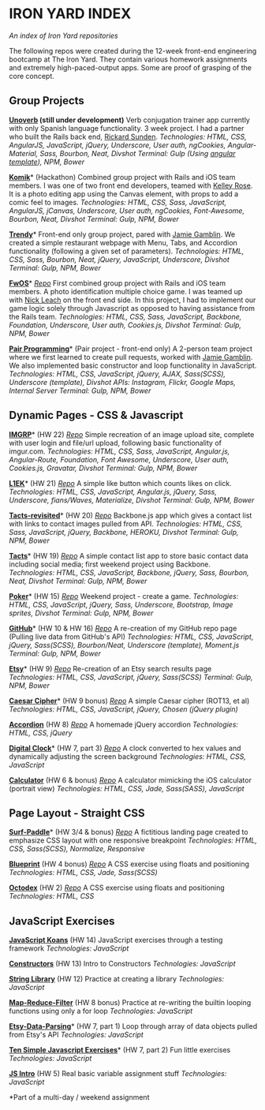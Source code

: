 # IRON YARD INDEX
*An index of Iron Yard repositories*

The following repos were created during the 12-week front-end engineering bootcamp at The Iron Yard.  They contain various homework assignments and extremely high-paced-output apps.  Some are proof of grasping of the core concept.

## Group Projects

**[Unoverb](http://development.unoverb.divshot.io/#/) (still under development)**
Verb conjugation trainer app currently with only Spanish language functionality.  3 week project.  I had a partner who built the Rails back end, [Rickard Sunden](http://github.com/sunrick).
*Technologies: HTML, CSS, AngularJS, JavaScript, jQuery, Underscore, User auth, ngCookies, Angular-Material, Sass, Bourbon, Neat, Divshot*
*Terminal: Gulp (Using [angular template](https://github.com/tiy-atl-js-q2-2015/Template-Angular)), NPM, Bower*

**[Komik](https://http://development.tiy-komik-2015.divshot.io/)*** (Hackathon)
Combined group project with Rails and iOS team members. I was one of two front end developers, teamed with [Kelley Rose](http://github.com/krose22). It is a photo editing app using the Canvas element, with props to add a comic feel to images.
*Technologies: HTML, CSS, Sass, JavaScript, AngularJS, jCanvas, Underscore, User auth, ngCookies, Font-Awesome, Bourbon, Neat, Divshot*
*Terminal: Gulp, NPM, Bower*

**[Trendy](http://jjoyave1.github.io/Trendy-restaurant)***
Front-end only group project, pared with [Jamie Gamblin](https://avatars3.githubusercontent.com/u/4550796?v=3&s=400).  We created a simple restaurant webpage with Menu, Tabs, and Accordion functionality (following a given set of parameters).
*Technologies: HTML, CSS, Sass, Bourbon, Neat, jQuery, JavaScript, Underscore, Divshot*
*Terminal: Gulp, NPM, Bower*

**[FwOS](http://development.group-project1-fe.divshot.io/)***
*[Repo](https://github.com/FrontWhalesOS/FWOS-FrontEnd)*
First combined group project with Rails and iOS team members.  A photo identification multiple choice game.  I was teamed up with [Nick Leach](https://github.com/nickleach) on the front end side.  In this project, I had to implement our game logic solely through Javascript as opposed to having assistance from the Rails team.
*Technologies: HTML, CSS, Sass, JavaScript, Backbone, Foundation, Underscore, User auth, Cookies.js, Divshot*
*Terminal: Gulp, NPM, Bower*


**[Pair Programming](https://github.com/JamieUdaho/pairprogramming)*** (Pair project - front-end only)
A 2-person team project where we first learned to create pull requests, worked with [Jamie Gamblin](https://avatars3.githubusercontent.com/u/4550796?v=3&s=400).  We also implemented basic constructor and loop functionality in JavaScript.
*Technologies: HTML, CSS, JavaScript, jQuery, AJAX, Sass(SCSS), Underscore (template), Divshot*
*APIs: Instagram, Flickr, Google Maps, Internal Server*
*Terminal: Gulp, NPM, Bower*


## Dynamic Pages - CSS & Javascript

**[IMGRP](http://development.im-grp.divshot.io/)*** (HW 22)
*[Repo](https://github.com/jjoyave1/IMGRP)*
Simple recreation of an image upload site, complete with user login and file/url upload, following basic functionality of imgur.com.
*Technologies: HTML, CSS, Sass, JavaScript, Angular.js, Angular-Route, Foundation, Font Awesome, Underscore, User auth, Cookies.js, Gravatar, Divshot*
*Terminal: Gulp, NPM, Bower*

**[L1EK](http://development.l1ek.divshot.io/)*** (HW 21)
*[Repo](https://github.com/jjoyave1/L1EK)*
A simple like button which counts likes on click.
*Technologies: HTML, CSS, JavaScript, Angular.js, jQuery, Sass, Underscore, fians/Waves, Materialize, Divshot*
*Terminal: Gulp, NPM, Bower*

**[Tacts-revisited](http://development.assn-20-contacts.divshot.io/)*** (HW 20)
*[Repo](https://github.com/jjoyave1/contacts-final)*
Backbone.js app which gives a contact list with links to contact images pulled from API.
*Technologies: HTML, CSS, Sass, JavaScript, jQuery, Backbone, HEROKU, Divshot*
*Terminal: Gulp, NPM, Bower*

**[Tacts](http://development.assn-20-contacts.divshot.io/)*** (HW 19)
*[Repo](https://github.com/jjoyave1/contacts-initial)*
A simple contact list app to store basic contact data including social media; first weekend project using Backbone.
*Technologies: HTML, CSS, JavaScript, Backbone, jQuery, Sass, Bourbon, Neat, Divshot*
*Terminal: Gulp, NPM, Bower*

**[Poker](https://github.com/bholben/Poker)*** (HW 15)
*[Repo]()*
Weekend project - create a game.
*Technologies: HTML, CSS, JavaScript, jQuery, Sass, Underscore, Bootstrap, Image sprites, Divshot*
*Terminal: Gulp, NPM, Bower*

**[GitHub](https://github.com/bholben/GitHub)*** (HW 10 & HW 16)
*[Repo]()*
A re-creation of my GitHub repo page (Pulling live data from GitHub's API)
*Technologies: HTML, CSS, JavaScript, jQuery, Sass(SCSS), Bourbon/Neat, Underscore (template), Moment.js*
*Terminal: Gulp, NPM, Bower*

**[Etsy](https://github.com/bholben/Etsy)*** (HW 9)
*[Repo]()*
Re-creation of an Etsy search results page
*Technologies: HTML, CSS, JavaScript, jQuery, Sass(SCSS)*
*Terminal: Gulp, NPM, Bower*

**[Caesar Cipher](https://github.com/bholben/Caesar-Cipher)*** (HW 9 bonus)
*[Repo]()*
A simple Caesar cipher (ROT13, et al)
*Technologies: HTML, CSS, JavaScript, jQuery, Chosen (jQuery plugin)*

**[Accordion](https://github.com/bholben/Accordion)** (HW 8)
*[Repo]()*
A homemade jQuery accordion
*Technologies: HTML, CSS, jQuery*

**[Digital Clock](https://github.com/bholben/Digital-Clock)*** (HW 7, part 3)
*[Repo]()*
A clock converted to hex values and dynamically adjusting the screen background
*Technologies: HTML, CSS, JavaScript*

**[Calculator](https://github.com/bholben/Calculator)** (HW 6 & bonus)
*[Repo]()*
A calculator mimicking the iOS calculator (portrait view)
*Technologies: HTML, CSS, Jade, Sass(SASS), JavaScript*


## Page Layout - Straight CSS

**[Surf-Paddle](https://github.com/bholben/Surf-Paddle)*** (HW 3/4 & bonus)
*[Repo]()*
A fictitious landing page created to emphasize CSS layout with one responsive breakpoint
*Technologies: HTML, CSS, Sass(SCSS), Normalize, Responsive*

**[Blueprint](https://github.com/bholben/Blueprint)** (HW 4 bonus)
*[Repo]()*
A CSS exercise using floats and positioning
*Technologies: HTML, CSS, Jade, Sass(SCSS)*

**[Octodex](https://github.com/bholben/Octodex)** (HW 2)
*[Repo]()*
A CSS exercise using floats and positioning
*Technologies: HTML, CSS*


## JavaScript Exercises

**[JavaScript Koans](https://github.com/bholben/javascript-koans)** (HW 14)
JavaScript exercises through a testing framework
*Technologies: JavaScript*

**[Constructors](https://github.com/bholben/Constructors)** (HW 13)
Intro to Constructors
*Technologies: JavaScript*

**[String Library](https://github.com/bholben/String-Library)** (HW 12)
Practice at creating a library
*Technologies: JavaScript*

**[Map-Reduce-Filter](https://github.com/bholben/Map-Reduce-Filter)** (HW 8 bonus)
Practice at re-writing the builtin looping functions using only a for loop
*Technologies: JavaScript*

**[Etsy-Data-Parsing](https://github.com/bholben/Etsy-Data-Parsing)*** (HW 7, part 1)
Loop through array of data objects pulled from Etsy's API
*Technologies: JavaScript*

**[Ten Simple Javascript Exercises](https://github.com/bholben/Ten-Simple-Javascript-Exercises)*** (HW 7, part 2)
Fun little exercises
*Technologies: JavaScript*

**[JS Intro](https://github.com/bholben/JS-Intro)** (HW 5)
Real basic variable assignment stuff
*Technologies: JavaScript*

*Part of a multi-day / weekend assignment
